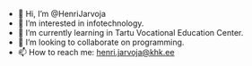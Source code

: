 - 👋 Hi, I’m @HenriJarvoja
- 👀 I’m interested in infotechnology.
- 🌱 I’m currently learning in Tartu Vocational Education Center.
- 💞️ I’m looking to collaborate on programming.
- 📫 How to reach me: henri.jarvoja@khk.ee

<!---
HenriJarvoja/HenriJarvoja is a ✨ special ✨ repository because its `README.md` (this file) appears on your GitHub profile.
You can click the Preview link to take a look at your changes.
--->

